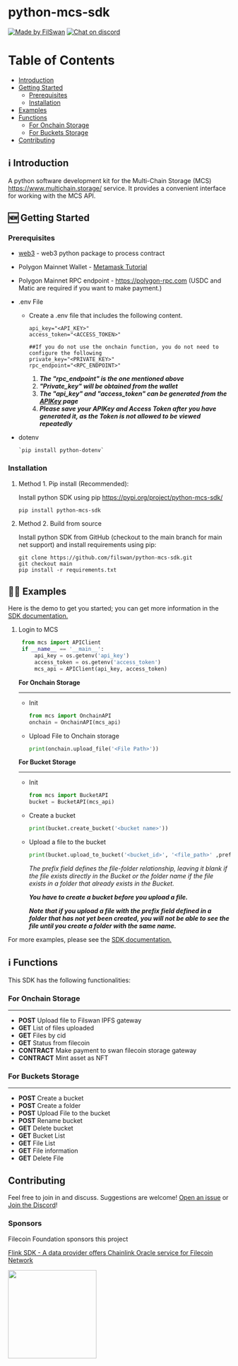 # python-mcs-sdk

[![Made by FilSwan](https://img.shields.io/badge/made%20by-FilSwan-green.svg)](https://www.filswan.com/)
[![Chat on discord](https://img.shields.io/badge/join%20-discord-brightgreen.svg)](https://discord.com/invite/KKGhy8ZqzK)

# Table of Contents <!-- omit in toc -->

- [Introduction](#ℹ️-Introduction)
- [Getting Started](#-Getting-Started)
  - [Prerequisites](#Prerequisites)
  - [Installation](#Installation)
- [Examples](#-Examples)
- [Functions](#ℹ️-Functions)
  - [For Onchain Storage](#For-Onchain-Storage)
  - [For Buckets Storage](#For-Buckets-Storage)
- [Contributing](#contributing)

## ℹ️ Introduction

A python software development kit for the Multi-Chain Storage (MCS) https://www.multichain.storage/ service. It provides a convenient interface for working with the MCS API. 

## 🆕 Getting Started

### Prerequisites

  * [web3](https://pypi.org/project/web3/) - web3 python package to process contract 

  - Polygon Mainnet Wallet - [Metamask Tutorial](https://docs.filswan.com/getting-started/beginner-walkthrough/public-testnet/setup-metamask)

  - Polygon Mainnet RPC endpoint - https://polygon-rpc.com (USDC and Matic are required if you want to make payment.)

  - .env File

    - Create a .env file that includes the following content.

      ```
      api_key="<API_KEY>"
      access_token="<ACCESS_TOKEN>"
      
      ##If you do not use the onchain function, you do not need to configure the following
      private_key="<PRIVATE_KEY>"
      rpc_endpoint="<RPC_ENDPOINT>"
      ```

      1. ***The "rpc_endpoint" is the one mentioned above***
      2. ***"Private_key" will be obtained from the wallet***
      3. ***The "api_key" and "access_token" can be generated from the [APIKey](https://www.multichain.storage/#/api_key) page***
      4. ***Please save your APIKey and Access Token after you have generated it, as the Token is not allowed to be viewed repeatedly***

  - dotenv

    ```
    `pip install python-dotenv`
    ```

### Installation

  1. Method 1. Pip install (Recommended):

     Install python SDK using pip https://pypi.org/project/python-mcs-sdk/

     ```
     pip install python-mcs-sdk
     ```

  2. Method 2. Build from source

     Install python SDK from GitHub (checkout to the main branch for main net support) and install requirements using pip:

     ```
     git clone https://github.com/filswan/python-mcs-sdk.git
     git checkout main
     pip install -r requirements.txt
     ```

## 👨‍💻 Examples

Here is the demo to get you started; you can get more information in the [SDK documentation.](https://docs.filswan.com/multi-chain-storage/developer-quickstart/sdk)

1. Login to MCS

   ```python
    from mcs import APIClient
    if __name__ == '__main__':
        api_key = os.getenv('api_key')
        access_token = os.getenv('access_token')
        mcs_api = APIClient(api_key, access_token)
   ```

   **For Onchain Storage** 

   ---

   * Init

     ```python
     from mcs import OnchainAPI
     onchain = OnchainAPI(mcs_api)
     ```

   * Upload File to Onchain storage

     ```python
     print(onchain.upload_file('<File Path>'))
     ```

   **For Bucket Storage**

   ---

   * Init

     ```python
     from mcs import BucketAPI
     bucket = BucketAPI(mcs_api)
     ```

   * Create a bucket

     ```python
     print(bucket.create_bucket('<bucket name>'))
     ```

   * Upload a file to the bucket

     ```python
     print(bucket.upload_to_bucket('<bucket_id>', '<file_path>' ,prefix=''))
     ```

     *The prefix field defines the file-folder relationship, leaving it blank if the file exists directly in the Bucket or the folder name if the file exists in a folder that already exists in the Bucket.*

     ***You have to create a bucket before you upload a file.***

     ***Note that if you upload a file with the prefix field defined in a folder that has not yet been created, you will not be able to see the file until you create a folder with the same name.***

For more examples, please see the [SDK documentation.](https://docs.filswan.com/multi-chain-storage/developer-quickstart/sdk)

## ℹ️ Functions

This SDK has the following functionalities:

### For Onchain Storage

---

- **POST**    Upload file to Filswan IPFS gateway
- **GET**     List of files uploaded
- **GET**     Files by cid
- **GET**     Status from filecoin
- **CONTRACT**    Make payment to swan filecoin storage gateway
- **CONTRACT**    Mint asset as NFT

### For Buckets Storage

---

* **POST** Create a bucket
* **POST** Create a folder
* **POST** Upload File to the bucket
* **POST** Rename bucket
* **GET** Delete bucket
* **GET** Bucket List
* **GET** File List
* **GET** File information
* **GET** Delete File

## Contributing

Feel free to join in and discuss. Suggestions are welcome! [Open an issue](https://github.com/filswan/python-mcs-sdk/issues) or [Join the Discord](https://discord.com/invite/KKGhy8ZqzK)!

### Sponsors

Filecoin Foundation sponsors this project

[Flink SDK - A data provider offers Chainlink Oracle service for Filecoin Network ](https://github.com/filecoin-project/devgrants/issues/463)

<img src="https://github.com/filswan/flink/blob/main/filecoin.png" width="200">
